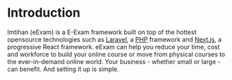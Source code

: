 # Introduction

Imtihan (eExam) is a E-Exam framework built on top of the hottest opensource technologies such as [Laravel](https://laravel.com/), a [PHP](https://php.net/) framework and [Next.js](https://nextjs.org/), a progressive React framework. eExam can help you reduce your time, cost and workforce to build your online course or move from physical courses to the ever-in-demand online world. Your business - whether small or large - can benefit. And setting it up is simple.
